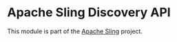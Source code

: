 # Apache Sling Discovery API

This module is part of the [Apache Sling](https://sling.apache.org) project.
